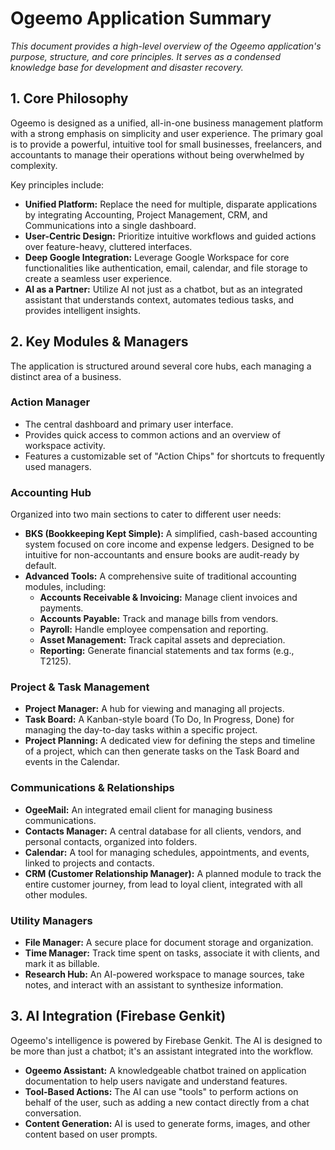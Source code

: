# Ogeemo Application Summary

_This document provides a high-level overview of the Ogeemo application's purpose, structure, and core principles. It serves as a condensed knowledge base for development and disaster recovery._

## 1. Core Philosophy

Ogeemo is designed as a unified, all-in-one business management platform with a strong emphasis on simplicity and user experience. The primary goal is to provide a powerful, intuitive tool for small businesses, freelancers, and accountants to manage their operations without being overwhelmed by complexity.

Key principles include:
- **Unified Platform:** Replace the need for multiple, disparate applications by integrating Accounting, Project Management, CRM, and Communications into a single dashboard.
- **User-Centric Design:** Prioritize intuitive workflows and guided actions over feature-heavy, cluttered interfaces.
- **Deep Google Integration:** Leverage Google Workspace for core functionalities like authentication, email, calendar, and file storage to create a seamless user experience.
- **AI as a Partner:** Utilize AI not just as a chatbot, but as an integrated assistant that understands context, automates tedious tasks, and provides intelligent insights.

## 2. Key Modules & Managers

The application is structured around several core hubs, each managing a distinct area of a business.

### Action Manager
- The central dashboard and primary user interface.
- Provides quick access to common actions and an overview of workspace activity.
- Features a customizable set of "Action Chips" for shortcuts to frequently used managers.

### Accounting Hub
Organized into two main sections to cater to different user needs:
- **BKS (Bookkeeping Kept Simple):** A simplified, cash-based accounting system focused on core income and expense ledgers. Designed to be intuitive for non-accountants and ensure books are audit-ready by default.
- **Advanced Tools:** A comprehensive suite of traditional accounting modules, including:
  - **Accounts Receivable & Invoicing:** Manage client invoices and payments.
  - **Accounts Payable:** Track and manage bills from vendors.
  - **Payroll:** Handle employee compensation and reporting.
  - **Asset Management:** Track capital assets and depreciation.
  - **Reporting:** Generate financial statements and tax forms (e.g., T2125).

### Project & Task Management
- **Project Manager:** A hub for viewing and managing all projects.
- **Task Board:** A Kanban-style board (To Do, In Progress, Done) for managing the day-to-day tasks within a specific project.
- **Project Planning:** A dedicated view for defining the steps and timeline of a project, which can then generate tasks on the Task Board and events in the Calendar.

### Communications & Relationships
- **OgeeMail:** An integrated email client for managing business communications.
- **Contacts Manager:** A central database for all clients, vendors, and personal contacts, organized into folders.
- **Calendar:** A tool for managing schedules, appointments, and events, linked to projects and contacts.
- **CRM (Customer Relationship Manager):** A planned module to track the entire customer journey, from lead to loyal client, integrated with all other modules.

### Utility Managers
- **File Manager:** A secure place for document storage and organization.
- **Time Manager:** Track time spent on tasks, associate it with clients, and mark it as billable.
- **Research Hub:** An AI-powered workspace to manage sources, take notes, and interact with an assistant to synthesize information.

## 3. AI Integration (Firebase Genkit)

Ogeemo's intelligence is powered by Firebase Genkit. The AI is designed to be more than just a chatbot; it's an assistant integrated into the workflow.
- **Ogeemo Assistant:** A knowledgeable chatbot trained on application documentation to help users navigate and understand features.
- **Tool-Based Actions:** The AI can use "tools" to perform actions on behalf of the user, such as adding a new contact directly from a chat conversation.
- **Content Generation:** AI is used to generate forms, images, and other content based on user prompts.
